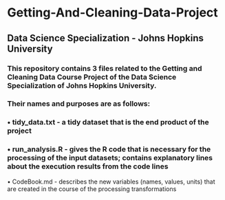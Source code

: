 # Getting-And-Cleaning-Data-Project

## Data Science Specialization - Johns Hopkins University

### This repository contains 3 files related to the Getting and Cleaning Data Course Project of the Data Science Specialization of Johns Hopkins University.

### Their names and purposes are as follows:

### • tidy_data.txt - a tidy dataset that is the end product of the project

### • run_analysis.R - gives the R code that is necessary for the processing of the input datasets; contains explanatory lines about the execution results from the code lines

• CodeBook.md - describes the new variables (names, values, units) that are created in the course of the processing transformations
